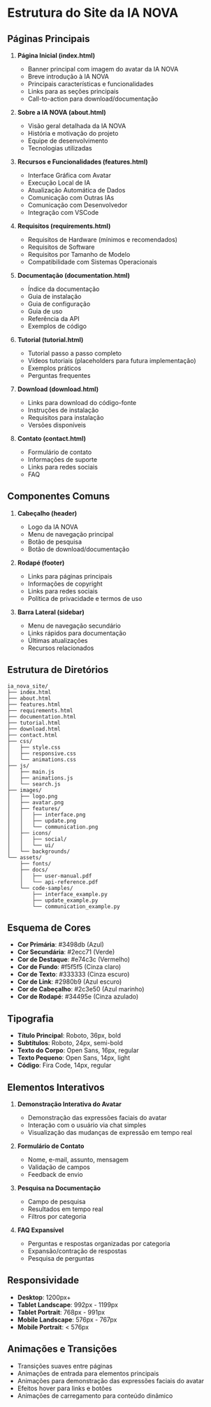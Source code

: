 # Estrutura do Site da IA NOVA

## Páginas Principais

1. **Página Inicial (index.html)**
   - Banner principal com imagem do avatar da IA NOVA
   - Breve introdução à IA NOVA
   - Principais características e funcionalidades
   - Links para as seções principais
   - Call-to-action para download/documentação

2. **Sobre a IA NOVA (about.html)**
   - Visão geral detalhada da IA NOVA
   - História e motivação do projeto
   - Equipe de desenvolvimento
   - Tecnologias utilizadas

3. **Recursos e Funcionalidades (features.html)**
   - Interface Gráfica com Avatar
   - Execução Local de IA
   - Atualização Automática de Dados
   - Comunicação com Outras IAs
   - Comunicação com Desenvolvedor
   - Integração com VSCode

4. **Requisitos (requirements.html)**
   - Requisitos de Hardware (mínimos e recomendados)
   - Requisitos de Software
   - Requisitos por Tamanho de Modelo
   - Compatibilidade com Sistemas Operacionais

5. **Documentação (documentation.html)**
   - Índice da documentação
   - Guia de instalação
   - Guia de configuração
   - Guia de uso
   - Referência da API
   - Exemplos de código

6. **Tutorial (tutorial.html)**
   - Tutorial passo a passo completo
   - Vídeos tutoriais (placeholders para futura implementação)
   - Exemplos práticos
   - Perguntas frequentes

7. **Download (download.html)**
   - Links para download do código-fonte
   - Instruções de instalação
   - Requisitos para instalação
   - Versões disponíveis

8. **Contato (contact.html)**
   - Formulário de contato
   - Informações de suporte
   - Links para redes sociais
   - FAQ

## Componentes Comuns

1. **Cabeçalho (header)**
   - Logo da IA NOVA
   - Menu de navegação principal
   - Botão de pesquisa
   - Botão de download/documentação

2. **Rodapé (footer)**
   - Links para páginas principais
   - Informações de copyright
   - Links para redes sociais
   - Política de privacidade e termos de uso

3. **Barra Lateral (sidebar)**
   - Menu de navegação secundário
   - Links rápidos para documentação
   - Últimas atualizações
   - Recursos relacionados

## Estrutura de Diretórios

```
ia_nova_site/
├── index.html
├── about.html
├── features.html
├── requirements.html
├── documentation.html
├── tutorial.html
├── download.html
├── contact.html
├── css/
│   ├── style.css
│   ├── responsive.css
│   └── animations.css
├── js/
│   ├── main.js
│   ├── animations.js
│   └── search.js
├── images/
│   ├── logo.png
│   ├── avatar.png
│   ├── features/
│   │   ├── interface.png
│   │   ├── update.png
│   │   └── communication.png
│   ├── icons/
│   │   ├── social/
│   │   └── ui/
│   └── backgrounds/
└── assets/
    ├── fonts/
    ├── docs/
    │   ├── user-manual.pdf
    │   └── api-reference.pdf
    └── code-samples/
        ├── interface_example.py
        ├── update_example.py
        └── communication_example.py
```

## Esquema de Cores

- **Cor Primária**: #3498db (Azul)
- **Cor Secundária**: #2ecc71 (Verde)
- **Cor de Destaque**: #e74c3c (Vermelho)
- **Cor de Fundo**: #f5f5f5 (Cinza claro)
- **Cor de Texto**: #333333 (Cinza escuro)
- **Cor de Link**: #2980b9 (Azul escuro)
- **Cor de Cabeçalho**: #2c3e50 (Azul marinho)
- **Cor de Rodapé**: #34495e (Cinza azulado)

## Tipografia

- **Título Principal**: Roboto, 36px, bold
- **Subtítulos**: Roboto, 24px, semi-bold
- **Texto do Corpo**: Open Sans, 16px, regular
- **Texto Pequeno**: Open Sans, 14px, light
- **Código**: Fira Code, 14px, regular

## Elementos Interativos

1. **Demonstração Interativa do Avatar**
   - Demonstração das expressões faciais do avatar
   - Interação com o usuário via chat simples
   - Visualização das mudanças de expressão em tempo real

2. **Formulário de Contato**
   - Nome, e-mail, assunto, mensagem
   - Validação de campos
   - Feedback de envio

3. **Pesquisa na Documentação**
   - Campo de pesquisa
   - Resultados em tempo real
   - Filtros por categoria

4. **FAQ Expansível**
   - Perguntas e respostas organizadas por categoria
   - Expansão/contração de respostas
   - Pesquisa de perguntas

## Responsividade

- **Desktop**: 1200px+
- **Tablet Landscape**: 992px - 1199px
- **Tablet Portrait**: 768px - 991px
- **Mobile Landscape**: 576px - 767px
- **Mobile Portrait**: < 576px

## Animações e Transições

- Transições suaves entre páginas
- Animações de entrada para elementos principais
- Animações para demonstração das expressões faciais do avatar
- Efeitos hover para links e botões
- Animações de carregamento para conteúdo dinâmico
